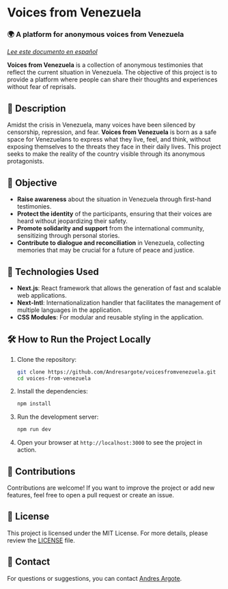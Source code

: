 # Voices from Venezuela

### 🌍 **A platform for anonymous voices from Venezuela**

_[Lee este documento en español](README.es.md)_

**Voices from Venezuela** is a collection of anonymous testimonies that reflect the current situation in Venezuela. The objective of this project is to provide a platform where people can share their thoughts and experiences without fear of reprisals.

## 📜 **Description**

Amidst the crisis in Venezuela, many voices have been silenced by censorship, repression, and fear. **Voices from Venezuela** is born as a safe space for Venezuelans to express what they live, feel, and think, without exposing themselves to the threats they face in their daily lives. This project seeks to make the reality of the country visible through its anonymous protagonists.

## 🎯 **Objective**

- **Raise awareness** about the situation in Venezuela through first-hand testimonies.
- **Protect the identity** of the participants, ensuring that their voices are heard without jeopardizing their safety.
- **Promote solidarity and support** from the international community, sensitizing through personal stories.
- **Contribute to dialogue and reconciliation** in Venezuela, collecting memories that may be crucial for a future of peace and justice.

## 🚀 **Technologies Used**

- **Next.js**: React framework that allows the generation of fast and scalable web applications.
- **Next-Intl**: Internationalization handler that facilitates the management of multiple languages in the application.
- **CSS Modules**: For modular and reusable styling in the application.

## 🛠️ **How to Run the Project Locally**

1. Clone the repository:

   ```bash
   git clone https://github.com/Andresargote/voicesfromvenezuela.git
   cd voices-from-venezuela
   ```

2. Install the dependencies:

   ```bash
   npm install
   ```

3. Run the development server:

   ```bash
   npm run dev
   ```

4. Open your browser at `http://localhost:3000` to see the project in action.

## 🤝 **Contributions**

Contributions are welcome! If you want to improve the project or add new features, feel free to open a pull request or create an issue.

## 📜 **License**

This project is licensed under the MIT License. For more details, please review the [LICENSE](LICENSE) file.

## 💬 **Contact**

For questions or suggestions, you can contact [Andres Argote](https://github.com/Andresargote).
